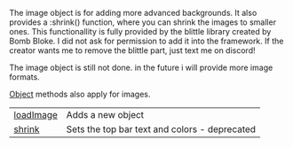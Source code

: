 The image object is for adding more advanced backgrounds.
It also provides a :shrink() function, where you can shrink the images to smaller ones. This functionallity is fully provided by the blittle library created by Bomb Bloke. I did not ask for permission to add it into the framework. If the creator wants me to remove the blittle part, just text me on discord!

The image object is still not done. in the future i will provide more image formats.

[Object](objects/Object.md) methods also apply for images.

|   |   |
|---|---|
|[loadImage](objects/Image/loadImage.md)|Adds a new object
|[shrink](objects/Image/shrink.md)|Sets the top bar text and colors - deprecated

